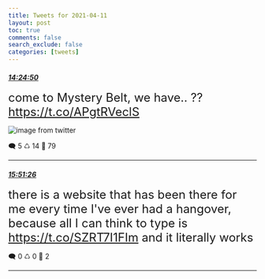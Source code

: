 ```yaml
---
title: Tweets for 2021-04-11
layout: post
toc: true
comments: false
search_exclude: false
categories: [tweets]
---
```



#### <a href = "https://twitter.com/deepfates/status/1381342496870035458">*14:24:50*</a>

<font size="5">come to Mystery Belt, we have.. ??  https://t.co/APgtRVeclS</font>

![image from twitter](/fastpages//images/EyuDrkUWQAMovnr.jpg)


🗨️ 5 ♺ 14 🤍  79   

---
    
#### <a href = "https://twitter.com/deepfates/status/1381364292730171393">*15:51:26*</a>

<font size="5">there is a website that has been there for me every time I've ever had a hangover, because all I can think to type is  https://t.co/SZRT7I1FIm and it literally works</font>



🗨️ 0 ♺ 0 🤍  2   

---
    
            
